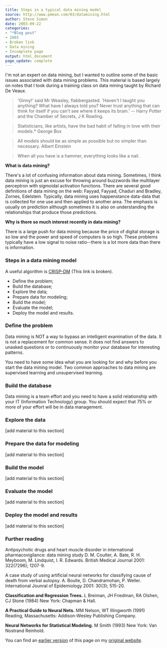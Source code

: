 ```yaml
---
title: Steps in a typical data mining model
source: http://www.pmean.com/03/datamining.html
author: Steve Simon
date: 2003-09-22
categories:
- "*Blog post"
- 2003
- Broken link
- Data mining
- Incomplete page
output: html_document
page_update: complete
---
```


I'm not an expert on data mining, but I wanted to outline some of the basic issues associated with data mining problems. This material is based largely on notes that I took during a training class on data mining taught by Richard De Veaux.

<blockquote>

'Ginny!' said Mr Weasley, flabbergasted. 'Haven't I taught you anything? What have I always told you? Never trust anything that can think for itself if you can't see where it keeps its brain.' -- Harry Potter and the Chamber of Secrets, J K Rowling.

</blockquote>

<blockquote>

Statisticians, like artists, have the bad habit of falling in love with their models.* George Box

</blockquote>

<blockquote>

All models should be as simple as possible but no simpler than necessary. Albert Einstein

</blockquote>

<blockquote>

When all you have is a hammer, everything looks like a nail.

</blockquote>

**What is data mining?**

There's a lot of confusing information about data mining. Sometimes, I think data mining is just an excuse for throwing around buzzwords like multilayer perceptron with sigmoidal activation functions. There are several good definitions of data mining on the web: Fayyad, Fayyad, Chaduri and Bradley, Zornes, Edelstein. Typically, data mining uses happenstance data-data that is collected for one use and then applied to another area. The emphasis is usually on prediction although sometimes it is also on understanding the relationships that produce those predictions.

**Why is there so much interest recently in data mining?**

There is a large push for data mining because the price of digital storage is so low and the power and speed of computers is so high. These problems typically have a low signal to noise ratio--there is a lot more data than there is information.

### Steps in a data mining model

A useful algorithm is [CRISP-DM][cri1] (This link is broken).

-   Define the problem;
-   Build the database;
-   Explore the data;
-   Prepare data for modeling;
-   Build the model;
-   Evaluate the model;
-   Deploy the model and results.

### Define the problem

Data mining is NOT a way to bypass an intelligent examination of the data. It is not a replacement for common sense. It does not find answers to unasked questions or to continuously monitor your database for interesting patterns.

You need to have some idea what you are looking for and why before you start the data mining model. Two common approaches to data mining are supervised learning and unsupervised learning.

### Build the database

Data mining is a team effort and you need to have a solid relationship with your IT (Information Technology) group. You should expect that 75% or more of your effort will be in data management.

### Explore the data

[add material to this section]

### Prepare the data for modeling

[add material to this section]

### Build the model

[add material to this section]

### Evaluate the model

[add material to this section]

### Deploy the model and results

[add material to this section]

### Further reading

Antipsychotic drugs and heart muscle disorder in international pharmacovigilance: data mining study D. M. Coulter, A. Bate, R. H. Meyboom, M. Lindquist, I. R. Edwards. British Medical Journal 2001: 322(7296); 1207-9.

A case study of using artificial neural networks for classifying cause of death from verbal autopsy. A. Boulle, D. Chandramohan, P. Weller. International Jounral of Epidemiology 2001: 30(3); 515-20.
    
**Classification and Regression Trees.** L Breiman, JH Friedman, RA Olshen, CJ Stone (1984) New York: Chapman & Hall.
    
**A Practical Guide to Neural Nets.** MM Nelson, WT Illingworth (1991) Reading, Massachusetts: Addison-Wesley Publishing Company.

**Neural Networks for Statistical Modeling.** M Smith (1993) New York: Van Nostrand Reinhold.

You can find an [earlier version][sim1] of this page on my [original website][sim2].

[sim1]: http://www.pmean.com/03/datamining.html
[sim2]: http://www.pmean.com/original_site.html

[cri1]: http://www.crisp-dm.org/Process/index.htm
